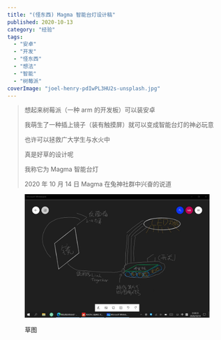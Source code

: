 ```yaml
---
title: "(怪东西) Magma 智能台灯设计稿"
published: 2020-10-13
category: "经验"
tags:
  - "安卓"
  - "开发"
  - "怪东西"
  - "想法"
  - "智能"
  - "树莓派"
coverImage: "joel-henry-pdIwPL3HU2s-unsplash.jpg"
---
```


> 想起来树莓派（一种 arm 的开发板）可以装安卓
>
> 我萌生了一种插上镜子（装有触摸屏）就可以变成智能台灯的神必玩意
>
> 也许可以拯救广大学生与水火中
>
> 真是好草的设计呢
>
> 我称它为 Magma 智能台灯
>
> 2020 年 10 月 14 日 Magma 在兔神社群中兴奋的说道

<figure>

![](images/11309c1c55418cda.jpg)

<figcaption>

草图

</figcaption>

</figure>
